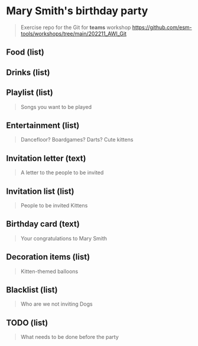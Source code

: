 # Mary Smith's birthday party
> Exercise repo for the Git for **teams** workshop https://github.com/esm-tools/workshops/tree/main/202211_AWI_Git

## Food (list)


## Drinks (list)


## Playlist (list)
> Songs you want to be played


## Entertainment (list)
> Dancefloor? Boardgames? Darts?
> Cute kittens

## Invitation letter (text)
> A letter to the people to be invited


## Invitation list (list)
> People to be invited
> Kittens

## Birthday card (text)
> Your congratulations to Mary Smith

## Decoration items (list)
> Kitten-themed balloons

## Blacklist (list)
> Who are we not inviting
> Dogs

## TODO (list)
> What needs to be done before the party


